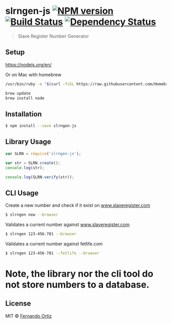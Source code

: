 # slrngen-js [![NPM version][npm-image]][npm-url] [![Build Status][travis-image]][travis-url] [![Dependency Status][daviddm-image]][daviddm-url]
> Slave Register Number Generator

## Setup

https://nodejs.org/en/

Or on Mac with homebrew

```sh
/usr/bin/ruby -e "$(curl -fsSL https://raw.githubusercontent.com/Homebrew/install/master/install)"

brew update
brew install node
```

## Installation

```sh
$ npm install --save slrngen-js
```

## Library Usage

```js
var SLRN = require('slrngen-js');

var str = SLRN.create();
console.log(str);

console.log(SLRN.verify(str));
```

## CLI Usage

Create a new number and check if it exist on www.slaveregister.com
```sh
$ slrngen new --browser
```
Validates a current number against www.slaveregister.com
```sh
$ slrngen 123-456-781 --browser
```
Validates a current number against fetlife.com
```sh
$ slrngen 123-456-781 --fetlife --browser
```
# Note, the library nor the cli tool do not store numbers to a database.

## License

MIT © [Fernando Ortiz](http://gh.nandub.info/)


[npm-image]: https://badge.fury.io/js/slrngen-js.svg
[npm-url]: https://npmjs.org/package/slrngen-js
[travis-image]: https://travis-ci.org/nandub/slrngen-js.svg?branch=master
[travis-url]: https://travis-ci.org/nandub/slrngen-js
[daviddm-image]: https://david-dm.org/nandub/slrngen-js.svg?theme=shields.io
[daviddm-url]: https://david-dm.org/nandub/slrngen-js

